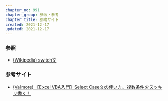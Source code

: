 ```yaml
---
chapter_no: 991
chapter_group: 参照・参考
chapter_title: 参考サイト
created: 2021-12-17
updated: 2021-12-17
---
```

### 参照
- [(Wikipedia) switch文](https://ja.wikipedia.org/wiki/Switch%E6%96%87)

### 参考サイト
- [(Valmore) 【Excel VBA入門】Select Case文の使い方。複数条件をスッキリ書く！](https://valmore.work/excel-vba-case/)